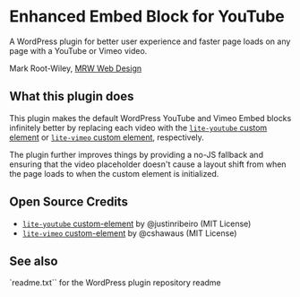 # Enhanced Embed Block for YouTube

A WordPress plugin for better user experience and faster page loads on any page with a YouTube or Vimeo video.

Mark Root-Wiley, [MRW Web Design](https://MRWweb.com)

## What this plugin does

This plugin makes the default WordPress YouTube and Vimeo Embed blocks infinitely better by replacing each video with the [`lite-youtube` custom element](https://github.com/justinribeiro/lite-youtube) or [`lite-vimeo` custom element](https://github.com/cshawaus/lite-vimeo), respectively.

The plugin further improves things by providing a no-JS fallback and ensuring that the video placeholder doesn't cause a layout shift from when the page loads to when the custom element is initialized.

## Open Source Credits

- [`lite-youtube` custom-element](https://github.com/justinribeiro/lite-youtube) by @justinribeiro (MIT License)
- [`lite-vimeo` custom-element](https://github.com/cshawaus/lite-vimeo) by @cshawaus (MIT License)

## See also

`readme.txt`` for the WordPress plugin repository readme
